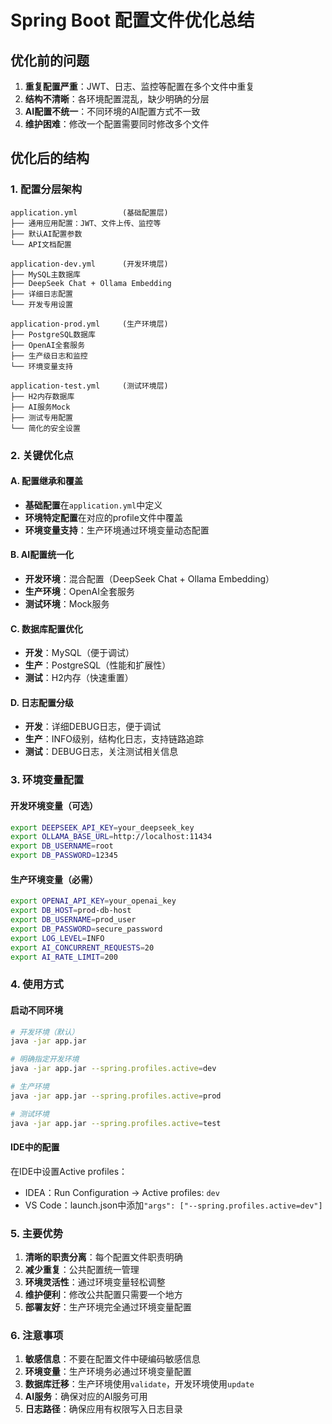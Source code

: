 # Spring Boot 配置文件优化总结

## 优化前的问题

1. **重复配置严重**：JWT、日志、监控等配置在多个文件中重复
2. **结构不清晰**：各环境配置混乱，缺少明确的分层
3. **AI配置不统一**：不同环境的AI配置方式不一致
4. **维护困难**：修改一个配置需要同时修改多个文件

## 优化后的结构

### 1. 配置分层架构

```
application.yml          (基础配置层)
├── 通用应用配置：JWT、文件上传、监控等
├── 默认AI配置参数
└── API文档配置

application-dev.yml      (开发环境层)
├── MySQL主数据库
├── DeepSeek Chat + Ollama Embedding
├── 详细日志配置
└── 开发专用设置

application-prod.yml     (生产环境层)
├── PostgreSQL数据库
├── OpenAI全套服务
├── 生产级日志和监控
└── 环境变量支持

application-test.yml     (测试环境层)
├── H2内存数据库
├── AI服务Mock
├── 测试专用配置
└── 简化的安全设置
```

### 2. 关键优化点

#### A. 配置继承和覆盖
- **基础配置**在`application.yml`中定义
- **环境特定配置**在对应的profile文件中覆盖
- **环境变量支持**：生产环境通过环境变量动态配置

#### B. AI配置统一化
- **开发环境**：混合配置（DeepSeek Chat + Ollama Embedding）
- **生产环境**：OpenAI全套服务
- **测试环境**：Mock服务

#### C. 数据库配置优化
- **开发**：MySQL（便于调试）
- **生产**：PostgreSQL（性能和扩展性）
- **测试**：H2内存（快速重置）

#### D. 日志配置分级
- **开发**：详细DEBUG日志，便于调试
- **生产**：INFO级别，结构化日志，支持链路追踪
- **测试**：DEBUG日志，关注测试相关信息

### 3. 环境变量配置

#### 开发环境变量（可选）
```bash
export DEEPSEEK_API_KEY=your_deepseek_key
export OLLAMA_BASE_URL=http://localhost:11434
export DB_USERNAME=root
export DB_PASSWORD=12345
```

#### 生产环境变量（必需）
```bash
export OPENAI_API_KEY=your_openai_key
export DB_HOST=prod-db-host
export DB_USERNAME=prod_user
export DB_PASSWORD=secure_password
export LOG_LEVEL=INFO
export AI_CONCURRENT_REQUESTS=20
export AI_RATE_LIMIT=200
```

### 4. 使用方式

#### 启动不同环境
```bash
# 开发环境（默认）
java -jar app.jar

# 明确指定开发环境
java -jar app.jar --spring.profiles.active=dev

# 生产环境
java -jar app.jar --spring.profiles.active=prod

# 测试环境
java -jar app.jar --spring.profiles.active=test
```

#### IDE中的配置
在IDE中设置Active profiles：
- IDEA：Run Configuration -> Active profiles: `dev`
- VS Code：launch.json中添加`"args": ["--spring.profiles.active=dev"]`

### 5. 主要优势

1. **清晰的职责分离**：每个配置文件职责明确
2. **减少重复**：公共配置统一管理
3. **环境灵活性**：通过环境变量轻松调整
4. **维护便利**：修改公共配置只需要一个地方
5. **部署友好**：生产环境完全通过环境变量配置

### 6. 注意事项

1. **敏感信息**：不要在配置文件中硬编码敏感信息
2. **环境变量**：生产环境务必通过环境变量配置
3. **数据库迁移**：生产环境使用`validate`，开发环境使用`update`
4. **AI服务**：确保对应的AI服务可用
5. **日志路径**：确保应用有权限写入日志目录
